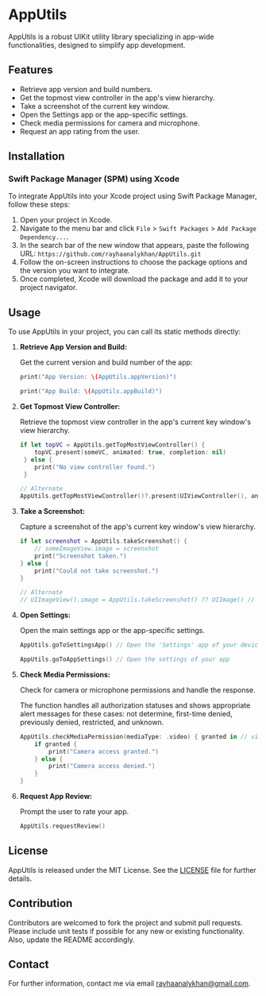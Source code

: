 # AppUtils

AppUtils is a robust UIKit utility library specializing in app-wide functionalities, designed to simplify app development.

## Features

- Retrieve app version and build numbers.
- Get the topmost view controller in the app's view hierarchy.
- Take a screenshot of the current key window.
- Open the Settings app or the app-specific settings.
- Check media permissions for camera and microphone.
- Request an app rating from the user.

## Installation

### Swift Package Manager (SPM) using Xcode

To integrate AppUtils into your Xcode project using Swift Package Manager, follow these steps:

1. Open your project in Xcode.
2. Navigate to the menu bar and click `File` > `Swift Packages` > `Add Package Dependency...`.
3. In the search bar of the new window that appears, paste the following URL: `https://github.com/rayhaanalykhan/AppUtils.git`
4. Follow the on-screen instructions to choose the package options and the version you want to integrate.
5. Once completed, Xcode will download the package and add it to your project navigator.

## Usage

To use AppUtils in your project, you can call its static methods directly:

1. **Retrieve App Version and Build:**

    Get the current version and build number of the app:

    ```swift
    print("App Version: \(AppUtils.appVersion)")
    ```    
    ```swift
    print("App Build: \(AppUtils.appBuild)")
    ```
    
2. **Get Topmost View Controller:** 
    
    Retrieve the topmost view controller in the app's current key window's view hierarchy.

    ```swift 
    if let topVC = AppUtils.getTopMostViewController() { 
        topVC.present(someVC, animated: true, completion: nil)
     } else { 
        print("No view controller found.")
     }
    ```
    ```swift 
    // Alternate
    AppUtils.getTopMostViewController()?.present(UIViewController(), animated: true, completion: nil) // replace UIViewController() with the controller you want to show
    ```

3. **Take a Screenshot:** 

    Capture a screenshot of the app's current key window's view hierarchy.

    ```swift 
    if let screenshot = AppUtils.takeScreenshot() { 
        // someImageView.image = screenshot
        print("Screenshot taken.") 
    } else { 
        print("Could not take screenshot.") 
    }
    ```
    ```swift 
    // Alternate
    // UIImageView().image = AppUtils.takeScreenshot() ?? UIImage() // replace UIImageView() with the your imageView.
    ```

4. **Open Settings:**

    Open the main settings app or the app-specific settings.

    ```swift
    AppUtils.goToSettingsApp() // Open the 'Settings' app of your device

    AppUtils.goToAppSettings() // Open the settings of your app
    ```
    
5. **Check Media Permissions:** 

    Check for camera or microphone permissions and handle the response.

    The function handles all authorization statuses and shows appropriate alert messages for these cases: not determine, first-time denied, previously denied, restricted, and unknown.

    ```swift 
    AppUtils.checkMediaPermission(mediaType: .video) { granted in // video or audio permission
        if granted { 
            print("Camera access granted.") 
        } else { 
            print("Camera access denied.") 
        } 
    }
    ```

6. **Request App Review:** 

    Prompt the user to rate your app. 

    ```swift 
    AppUtils.requestReview()
    ```

## License

AppUtils is released under the MIT License. See the [LICENSE](https://github.com/rayhaanalykhan/AppUtils/blob/main/LICENSE.md) file for further details.

## Contribution

Contributors are welcomed to fork the project and submit pull requests. Please include unit tests if possible for any new or existing functionality. Also, update the README accordingly.

## Contact

For further information, contact me via email [rayhaanalykhan@gmail.com](mailto:rayhaanalykhan@gmail.com).

